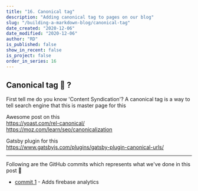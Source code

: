```yaml
---
title: "16. Canonical tag"
description: "Adding canonical tag to pages on our blog"
slug: "/building-a-markdown-blog/canonical-tag"
date_created: "2020-12-06"
date_modified: "2020-12-06"
author: "RD"
is_published: false
show_in_recent: false
is_project: false
order_in_series: 16
---
```


## Canonical tag 🤔 ? 

First tell me do you know 'Content Syndication'?
A canonical tag is a way to tell search engine that this is master page for this

Awesome post on this  
https://yoast.com/rel-canonical/
https://moz.com/learn/seo/canonicalization

Gatsby plugin for this  
https://www.gatsbyjs.com/plugins/gatsby-plugin-canonical-urls/


---
Following are the GitHub commits which represents what we've done in this post 🤩  
- [commit 1](https://github.com/raevilman/the-rd-notes/commit/8b4d31aea307c95d59b608d409da80d993ae715f) - Adds firebase analytics  